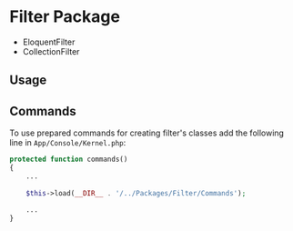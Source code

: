 # Filter Package

- EloquentFilter
- CollectionFilter

## Usage

## Commands

To use prepared commands for creating filter's classes add the following line in `App/Console/Kernel.php`:

```php 
protected function commands()
{
    ...   
    
    $this->load(__DIR__ . '/../Packages/Filter/Commands');
    
    ...
}
```
